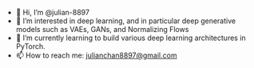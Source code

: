 - 👋 Hi, I’m @julian-8897
- 👀 I’m interested in deep learning, and in particular deep generative models such as VAEs, GANs, and Normalizing Flows
- 🌱 I’m currently learning to build various deep learning architectures in PyTorch.
- 📫 How to reach me: julianchan8897@gmail.com

<!---
julian-8897/julian-8897 is a ✨ special ✨ repository because its `README.md` (this file) appears on your GitHub profile.
You can click the Preview link to take a look at your changes.
--->
